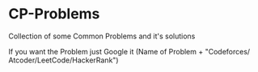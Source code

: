 # CP-Problems
Collection of some Common Problems and it's solutions

If you want the Problem just Google it (Name of Problem + "Codeforces/ Atcoder/LeetCode/HackerRank") 
